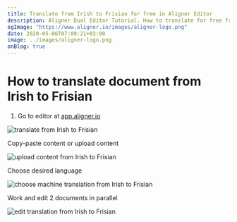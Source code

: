 ```yaml
---
title: Translate from Irish to Frisian for free in Aligner Editor
description: Aligner Dual Editor Tutorial. How to translate for free from Irish to Frisian. Aligner is multilingual document management platform. 
ogImage: "https://www.aligner.io/images/aligner-logo.png"
date: 2020-05-06T07:09:21+03:00
image: ../images/aligner-logo.png
onBlog: true
---
```


# How to translate document from Irish to Frisian

1. Go to editor at [app.aligner.io](https://app.aligner.io "Aligner App web page")

![translate from Irish to Frisian](../aligner-blank-editor.png "translate from Irish to Frisian")

Copy-paste content or upload content

![upload content from Irish to Frisian](../aligner-uploaded-document.png "upload content from Irish to Frisian")

Choose desired language

![choose machine translation from Irish to Frisian](../aligner-language-dropdown.png "choose machine translation from Irish to Frisian")

Work and edit 2 documents in parallel

![edit translation from Irish to Frisian](../aligner-double-sitded-editor.png "edit translation from Irish to Frisian")

